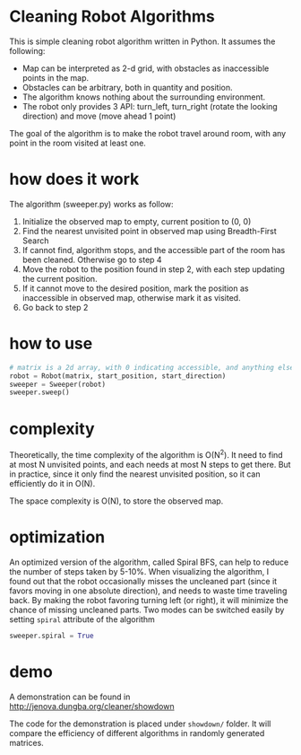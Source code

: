 # Cleaning Robot Algorithms

This is simple cleaning robot algorithm written in Python. It assumes the following:

- Map can be interpreted as 2-d grid, with obstacles as inaccessible points in the map.
- Obstacles can be arbitrary, both in quantity and position.
- The algorithm knows nothing about the surrounding environment.
- The robot only provides 3 API: turn_left, turn_right (rotate the looking direction) and move (move ahead 1 point)

The goal of the algorithm is to make the robot travel around room, with any point in the room visited at least one.

# how does it work

The algorithm (sweeper.py) works as follow:

1. Initialize the observed map to empty, current position to (0, 0)
2. Find the nearest unvisited point in observed map using Breadth-First Search
3. If cannot find, algorithm stops, and the accessible part of the room has been cleaned. Otherwise go to step 4
4. Move the robot to the position found in step 2, with each step updating the current position.
5. If it cannot move to the desired position, mark the position as inaccessible in observed map, otherwise mark it as visited.
5. Go back to step 2

# how to use

```python
# matrix is a 2d array, with 0 indicating accessible, and anything else indicating inaccessible
robot = Robot(matrix, start_position, start_direction)
sweeper = Sweeper(robot)
sweeper.sweep()
```

# complexity

Theoretically, the time complexity of the algorithm is O(N<sup>2</sup>). It need to find at most N unvisited points, and each needs at most N steps to get there. But in practice, since it only find the nearest unvisited position, so it can efficiently do it in O(N).

The space complexity is O(N), to store the observed map.

# optimization

An optimized version of the algorithm, called Spiral BFS, can help to reduce the number of steps taken by 5-10%. When visualizing the algorithm, I found out that the robot occasionally misses the uncleaned part (since it favors moving in one absolute direction), and needs to waste time traveling back. By making the robot favoring turning left (or right), it will minimize the chance of missing uncleaned parts. Two modes can be switched easily by setting `spiral` attribute of the algorithm

```python
sweeper.spiral = True
```

# demo

A demonstration can be found in http://jenova.dungba.org/cleaner/showdown

The code for the demonstration is placed under `showdown/` folder. It will compare the efficiency of different algorithms in randomly generated matrices.
